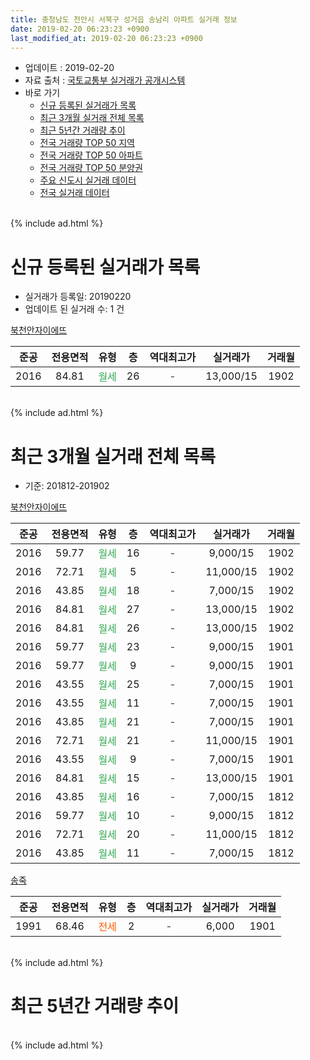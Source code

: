 ```yaml
---
title: 충청남도 천안시 서북구 성거읍 송남리 아파트 실거래 정보
date: 2019-02-20 06:23:23 +0900
last_modified_at: 2019-02-20 06:23:23 +0900
---
```


* 업데이트 : 2019-02-20
* 자료 출처 : [국토교통부 실거래가 공개시스템](http://rt.molit.go.kr)
* 바로 가기
    * [신규 등록된 실거래가 목록](#신규-등록된-실거래가-목록)
    * [최근 3개월 실거래 전체 목록](#최근-3개월-실거래-전체-목록)
    * [최근 5년간 거래량 추이](#최근-5년간-거래량-추이)
    * [전국 거래량 TOP 50 지역](https://inasie.github.io/apt-trade-info/최근-3개월-전국에서-가장-거래가-많이-발생한-지역)
    * [전국 거래량 TOP 50 아파트](https://inasie.github.io/apt-trade-info/최근-3개월-전국에서-가장-거래가-많이-발생한-아파트)
    * [전국 거래량 TOP 50 분양권](https://inasie.github.io/apt-trade-info/최근-3개월-전국에서-가장-거래가-많이-발생한-분양권)
    * [주요 신도시 실거래 데이터](https://inasie.github.io/apt-trade-info/주요-신도시)
    * [전국 실거래 데이터](https://inasie.github.io/apt-trade-info/전국)
<br>
{% include ad.html %}
<br>

# 신규 등록된 실거래가 목록
* 실거래가 등록일: 20190220
* 업데이트 된 실거래 수: 1 건


[북천안자이에뜨](https://search.naver.com/search.naver?query=%EC%B6%A9%EC%B2%AD%EB%82%A8%EB%8F%84+%EC%B2%9C%EC%95%88%EC%8B%9C+%EC%84%9C%EB%B6%81%EA%B5%AC+%EC%84%B1%EA%B1%B0%EC%9D%8D+%EC%86%A1%EB%82%A8%EB%A6%AC+%EB%B6%81%EC%B2%9C%EC%95%88%EC%9E%90%EC%9D%B4%EC%97%90%EB%9C%A8)

|준공|전용면적|유형|층|역대최고가|실거래가|거래월|
|:---:|:---:|:---:|:---:|:---:|:---:|:---:|
|2016|84.81|<span style="color:#34a853">월세</span>|26|<span style="color:#444444">-</span>|13,000/15|1902|


<br>
{% include ad.html %}
<br>

# 최근 3개월 실거래 전체 목록
* 기준: 201812-201902


[북천안자이에뜨](https://search.naver.com/search.naver?query=%EC%B6%A9%EC%B2%AD%EB%82%A8%EB%8F%84+%EC%B2%9C%EC%95%88%EC%8B%9C+%EC%84%9C%EB%B6%81%EA%B5%AC+%EC%84%B1%EA%B1%B0%EC%9D%8D+%EC%86%A1%EB%82%A8%EB%A6%AC+%EB%B6%81%EC%B2%9C%EC%95%88%EC%9E%90%EC%9D%B4%EC%97%90%EB%9C%A8)

|준공|전용면적|유형|층|역대최고가|실거래가|거래월|
|:---:|:---:|:---:|:---:|:---:|:---:|:---:|
|2016|59.77|<span style="color:#34a853">월세</span>|16|<span style="color:#444444">-</span>|9,000/15|1902|
|2016|72.71|<span style="color:#34a853">월세</span>|5|<span style="color:#444444">-</span>|11,000/15|1902|
|2016|43.85|<span style="color:#34a853">월세</span>|18|<span style="color:#444444">-</span>|7,000/15|1902|
|2016|84.81|<span style="color:#34a853">월세</span>|27|<span style="color:#444444">-</span>|13,000/15|1902|
|2016|84.81|<span style="color:#34a853">월세</span>|26|<span style="color:#444444">-</span>|13,000/15|1902|
|2016|59.77|<span style="color:#34a853">월세</span>|23|<span style="color:#444444">-</span>|9,000/15|1901|
|2016|59.77|<span style="color:#34a853">월세</span>|9|<span style="color:#444444">-</span>|9,000/15|1901|
|2016|43.55|<span style="color:#34a853">월세</span>|25|<span style="color:#444444">-</span>|7,000/15|1901|
|2016|43.55|<span style="color:#34a853">월세</span>|11|<span style="color:#444444">-</span>|7,000/15|1901|
|2016|43.85|<span style="color:#34a853">월세</span>|21|<span style="color:#444444">-</span>|7,000/15|1901|
|2016|72.71|<span style="color:#34a853">월세</span>|21|<span style="color:#444444">-</span>|11,000/15|1901|
|2016|43.55|<span style="color:#34a853">월세</span>|9|<span style="color:#444444">-</span>|7,000/15|1901|
|2016|84.81|<span style="color:#34a853">월세</span>|15|<span style="color:#444444">-</span>|13,000/15|1901|
|2016|43.85|<span style="color:#34a853">월세</span>|16|<span style="color:#444444">-</span>|7,000/15|1812|
|2016|59.77|<span style="color:#34a853">월세</span>|10|<span style="color:#444444">-</span>|9,000/15|1812|
|2016|72.71|<span style="color:#34a853">월세</span>|20|<span style="color:#444444">-</span>|11,000/15|1812|
|2016|43.85|<span style="color:#34a853">월세</span>|11|<span style="color:#444444">-</span>|7,000/15|1812|

[송죽](https://search.naver.com/search.naver?query=%EC%B6%A9%EC%B2%AD%EB%82%A8%EB%8F%84+%EC%B2%9C%EC%95%88%EC%8B%9C+%EC%84%9C%EB%B6%81%EA%B5%AC+%EC%84%B1%EA%B1%B0%EC%9D%8D+%EC%86%A1%EB%82%A8%EB%A6%AC+%EC%86%A1%EC%A3%BD)

|준공|전용면적|유형|층|역대최고가|실거래가|거래월|
|:---:|:---:|:---:|:---:|:---:|:---:|:---:|
|1991|68.46|<span style="color:#ff5a00">전세</span>|2|<span style="color:#444444">-</span>|6,000|1901|


<br>
{% include ad.html %}
<br>

# 최근 5년간 거래량 추이


<div style="width:100%;">
    <canvas id="deal_progress" height="200"></canvas>
</div>

<script>
new Chart(document.getElementById("deal_progress"), {
    type: 'line',
    data: {
        labels: ['201402','201403','201404','201405','201406','201407','201408','201409','201410','201411','201412','201501','201502','201503','201504','201505','201506','201507','201508','201509','201510','201511','201512','201601','201602','201603','201604','201605','201606','201607','201608','201609','201610','201611','201612','201701','201702','201703','201704','201705','201706','201707','201708','201709','201710','201711','201712','201801','201802','201803','201804','201805','201806','201807','201808','201809','201810','201811','201812','201901','201902'],
        datasets: [{
            label: '매매',
            pointRadius: 1,
            data: [0, 0, 0, 0, 1, 0, 0, 0, 0, 0, 0, 0, 0, 0, 0, 0, 0, 0, 0, 0, 1, 0, 0, 0, 0, 1, 0, 0, 0, 0, 0, 0, 2, 0, 0, 0, 1, 0, 0, 0, 0, 0, 1, 0, 0, 0, 0, 0, 0, 0, 0, 0, 0, 0, 0, 0, 1, 0, 0, 0, 0],
            borderColor: "rgba(255, 201, 14, 1)",
            backgroundColor: "rgba(255, 201, 14, 0.5)",
            fill: false,
            lineTension: 0
        },{
            label: '전월세',
            pointRadius: 1,
            data: [0, 0, 0, 0, 0, 0, 0, 0, 0, 0, 0, 0, 0, 0, 0, 0, 0, 0, 1, 0, 0, 0, 0, 39, 35, 54, 51, 55, 43, 14, 11, 20, 19, 8, 3, 8, 9, 7, 7, 1, 6, 5, 3, 4, 0, 6, 5, 8, 4, 1, 129, 119, 56, 30, 13, 23, 12, 13, 4, 9, 5],
            borderColor: "rgba(0, 141, 185, 1)",
            backgroundColor: "rgba(0, 141, 185, 0.5)",
            fill: false,
            lineTension: 0
        }
        ]
    },
    options: {
        responsive: true,
        title: {
            display: false
        },
        tooltips: {
            mode: 'index',
            intersect: false
        },
        hover: {
            mode: 'nearest',
            intersect: true
        },
        scales: {
            xAxes: [{
                display: true,
                scaleLabel: {
                    display: true,
                    labelString: '년/월'
                }
            }],
            yAxes: [{
                display: true,
                ticks: {
                    suggestedMin: 0,
                },
                scaleLabel: {
                    display: true,
                    labelString: '실거래 수'
                }
            }]
        }
    }
});

</script>


<br>
{% include ad.html %}
<br>

